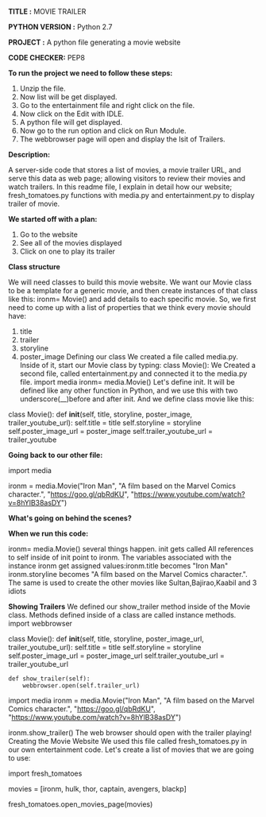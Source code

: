 **TITLE :** MOVIE TRAILER

**PYTHON VERSION :** Python 2.7

**PROJECT :** A python file generating a movie website

**CODE CHECKER:** PEP8

**To run the project we need to follow these steps:**

1.  Unzip the file.
2.  Now list will be get displayed.
3.  Go to the entertainment file and right click on the file.
4.  Now click on the Edit with IDLE.
5.  A python file will get displayed.
6.  Now go to the run option and click on Run Module.
7.  The webbrowser page will open and display the lsit of Trailers. 

**Description:**

A server-side code that stores a list of movies, a movie trailer URL, and serve this data as web page; allowing visitors to review their movies and watch trailers.
In this readme file, I explain in detail how our website; fresh_tomatoes.py functions with media.py and entertainment.py to display trailer of movie.

**We started off with a plan:**


1.  Go to the website
2.  See all of the movies displayed
3.  Click on one to play its trailer

**Class structure**


We will need classes to build this movie website. We want our Movie class to be a template for a generic movie, and then create instances of that class like this:
ironm= Movie() 
and add details to each specific movie. So, we first need to come up with a list of properties that we think every movie should have:
1.  title
2.	trailer
3.	storyline
4.	poster_image
Defining our class
We created a file called media.py. Inside of it, start our Movie class by typing:
class Movie():
We Created a second file, called entertainment.py and connected it to the media.py file.
import media
ironm= media.Movie()
Let's define init. It will be defined like any other function in Python, and we use this with two underscore(__)before and after init.
And we define class movie like this:


class Movie():
    def __init__(self, title, storyline, poster_image, trailer_youtube_url):
        self.title = title
        self.storyline = storyline
        self.poster_image_url = poster_image
        self.trailer_youtube_url = trailer_youtube

**Going back to our other file:**

import media

ironm = media.Movie("Iron Man",
                    "A film based on the Marvel Comics character.",
                    "https://goo.gl/qbRdKU",
                    "https://www.youtube.com/watch?v=8hYlB38asDY")

**What's going on behind the scenes?**

**When we run this code:**

ironm= media.Movie() several things happen.
init gets called All references to self inside of init point to ironm. The variables associated with the instance ironm get assigned values:ironm.title becomes "Iron Man" ironm.storyline becomes "A film based on the Marvel Comics character.".
The same is used to create the other movies like Sultan,Bajirao,Kaabil and 3 idiots

**Showing Trailers**
We defined our show_trailer method inside of the Movie class. Methods defined inside of a class are called instance methods.
import webbrowser

class Movie():
    def __init__(self, title, storyline, poster_image_url, trailer_youtube_url):
        self.title = title
        self.storyline = storyline
        self.poster_image_url = poster_image_url
        self.trailer_youtube_url = trailer_youtube_url

    def show_trailer(self):
        webbrowser.open(self.trailer_url)
import media
ironm = media.Movie("Iron Man",
                    "A film based on the Marvel Comics character.",
                    "https://goo.gl/qbRdKU",
                    "https://www.youtube.com/watch?v=8hYlB38asDY")


ironm.show_trailer()
The web browser should open with the trailer playing!
Creating the Movie Website
We used this file called fresh_tomatoes.py in our own entertainment code. Let's create a list of movies that we are going to use:

import fresh_tomatoes

movies = [ironm, hulk, thor, captain, avengers, blackp]

fresh_tomatoes.open_movies_page(movies)

